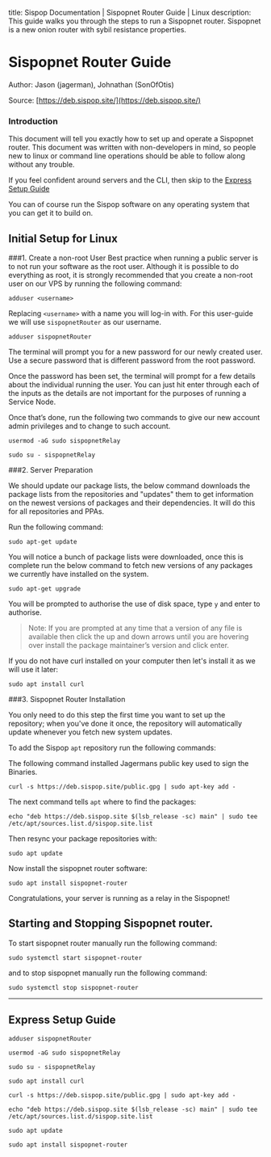 title: Sispop Documentation | Sispopnet Router Guide | Linux
description: This guide walks you through the steps to run a Sispopnet router. Sispopnet is a new onion router with sybil resistance properties.

# Sispopnet Router Guide
Author: Jason (jagerman), Johnathan (SonOfOtis)

Source: [https://deb.sispop.site/](https://deb.sispop.site/)

### Introduction

This document will tell you exactly how to set up and operate a Sispopnet router. This document was written with non-developers in mind, so people new to linux or command line operations should be able to follow along without any trouble. 

If you feel confident around servers and the CLI, then skip to the [Express Setup Guide](#express-setup-guide)

You can of course run the Sispop software on any operating system that you can get it to build on.

## Initial Setup for Linux

###1. Create a non-root User
Best practice when running a public server is to not run your software as the root user.  Although
it is possible to do everything as root, it is strongly recommended that you create a non-root user
on our VPS by running the following command:

```
adduser <username>
```

Replacing `<username>` with a name you will log-in with. For this user-guide we will use `sispopnetRouter` as our username.

```
adduser sispopnetRouter
```

The terminal will prompt you for a new password for our newly created user. Use a secure password that is different password from the root password.

Once the password has been set, the terminal will prompt for a few details about the individual running the user. You can just hit enter through each of the inputs as the details are not important for the purposes of running a Service Node.

Once that’s done, run the following two commands to give our new account admin privileges and to change to such account.

```
usermod -aG sudo sispopnetRelay
```

```
sudo su - sispopnetRelay
```

###2. Server Preparation

We should update our package lists, the below command downloads the package lists from the repositories and "updates" them to get information on the newest versions of packages and their dependencies. It will do this for all repositories and PPAs.

Run the following command:

```
sudo apt-get update
```

You will notice a bunch of package lists were downloaded, once this is complete run the below command to fetch new versions of any packages we currently have installed on the system.

```
sudo apt-get upgrade
```

You will be prompted to authorise the use of disk space, type `y` and enter to authorise.

> Note: If you are prompted at any time that a version of any file is available then click the up and down arrows until you are hovering over install the package maintainer’s version and click enter.

If you do not have curl installed on your computer then let's install it as we will use it later:

```
sudo apt install curl
```

###3. Sispopnet Router Installation

You only need to do this step the first time you want to set up the repository; when you've done it once, the repository will automatically update whenever you fetch new system updates.

To add the Sispop `apt` repository run the following commands:

The following command installed Jagermans public key used to sign the Binaries.

```
curl -s https://deb.sispop.site/public.gpg | sudo apt-key add -
```

The next command tells `apt` where to find the packages:

```
echo "deb https://deb.sispop.site $(lsb_release -sc) main" | sudo tee /etc/apt/sources.list.d/sispop.site.list
```

Then resync your package repositories with:

```
sudo apt update
```

Now install the sispopnet router software:

```
sudo apt install sispopnet-router
```

Congratulations, your server is running as a relay in the Sispopnet!

## Starting and Stopping Sispopnet router.

To start sispopnet router manually run the following command:

```
sudo systemctl start sispopnet-router
```

and to stop sispopnet manually run the following command:

```
sudo systemctl stop sispopnet-router
```

---

## Express Setup Guide

```
adduser sispopnetRouter
```

```
usermod -aG sudo sispopnetRelay
```

```
sudo su - sispopnetRelay
```

```
sudo apt install curl
```

```
curl -s https://deb.sispop.site/public.gpg | sudo apt-key add -
```

```
echo "deb https://deb.sispop.site $(lsb_release -sc) main" | sudo tee /etc/apt/sources.list.d/sispop.site.list
```

```
sudo apt update
```

```
sudo apt install sispopnet-router
```